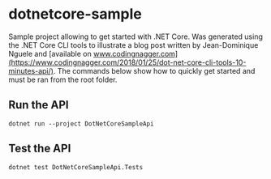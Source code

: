 # dotnetcore-sample

Sample project allowing to get started with .NET Core. Was generated using the .NET Core CLI tools to illustrate a blog post written by Jean-Dominique Nguele and [available on www.codingnagger.com](https://www.codingnagger.com/2018/01/25/dot-net-core-cli-tools-10-minutes-api/). The commands below show how to quickly get started and must be ran from the root folder.

## Run the API

```
dotnet run --project DotNetCoreSampleApi
```

## Test the API

```
dotnet test DotNetCoreSampleApi.Tests
```
